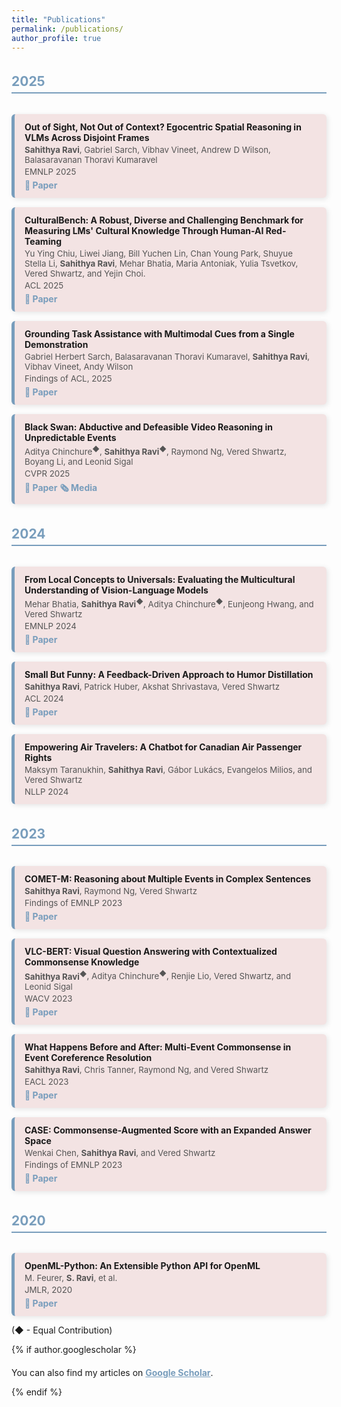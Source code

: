 ```yaml
---
title: "Publications"
permalink: /publications/
author_profile: true
---
```


<style>
  .publications-container {
    display: flex;
    flex-direction: column;
    gap: 15px;
  }
  
  .pub-year {
    font-size: 1.5em;
    font-weight: bold;
    color: #789DBC;
    border-bottom: 2px solid #789DBC;
    margin-top: 20px;
    padding-bottom: 5px;
  }
  
  .publication-card {
    background: #f3e3e3;
    padding: 12px 16px;
    border-radius: 6px;
    box-shadow: 2px 2px 8px rgba(0, 0, 0, 0.1);
    border-left: 5px solid #789DBC;
  }
  
  .pub-authors, .pub-venue {
    display: block;
    font-size: 0.95em;
    color: #555;
    margin-top: 3px;
  }
  
  .pub-link {
    display: inline-block;
    margin-top: 5px;
    color: #789DBC;
    text-decoration: none;
    font-weight: bold;
  }
  
  .pub-link:hover {
    text-decoration: underline;
  }

  .pub-scholar {
    margin-top: 20px;
  }

  .pub-scholar-link {
    font-weight: bold;
    color: #789DBC;
  }
</style>


<div class="publications-container">
  

  <!-- 2025 -->
  <h2 class="pub-year">2025</h2>
  <div class="publication-card">
    <strong>Out of Sight, Not Out of Context? Egocentric Spatial Reasoning in VLMs Across Disjoint Frames</strong>  
    <span class="pub-authors"> <b>Sahithya Ravi</b>, Gabriel Sarch, Vibhav Vineet, Andrew D Wilson, Balasaravanan Thoravi Kumaravel</span>  
    <span class="pub-venue">EMNLP 2025</span>  
    <a href="https://arxiv.org/pdf/2505.24257" class="pub-link">🔗 Paper</a>
  </div>

  <div class="publication-card">
    <strong>CulturalBench: A Robust, Diverse and Challenging Benchmark for Measuring LMs' Cultural Knowledge Through Human-AI Red-Teaming</strong>  
    <span class="pub-authors"> Yu Ying Chiu, Liwei Jiang, Bill Yuchen Lin, Chan Young Park, Shuyue Stella Li, <b>Sahithya Ravi</b>, Mehar Bhatia, Maria Antoniak, Yulia Tsvetkov, Vered Shwartz, and Yejin Choi.</span>  
    <span class="pub-venue">ACL 2025</span>  
    <a href="https://arxiv.org/pdf/2410.02677" class="pub-link">🔗 Paper</a>
  </div>

  <div class="publication-card">
    <strong>Grounding Task Assistance with Multimodal Cues from a Single Demonstration</strong>  
    <span class="pub-authors">Gabriel Herbert Sarch, Balasaravanan Thoravi Kumaravel, <b>Sahithya Ravi</b>, Vibhav Vineet, Andy Wilson</span>  
    <span class="pub-venue">Findings of ACL, 2025</span>  
    <a href="https://arxiv.org/pdf/2505.01578" class="pub-link">🔗 Paper</a>
  </div>

  <div class="publication-card">
    <strong>Black Swan: Abductive and Defeasible Video Reasoning in Unpredictable Events</strong>  
    <span class="pub-authors">Aditya Chinchure<sup>◆</sup>, <b>Sahithya Ravi<sup>◆</sup></b>, Raymond Ng, Vered Shwartz, Boyang Li, and Leonid Sigal</span>  
    <span class="pub-venue">CVPR 2025</span>  
    <a href="https://openaccess.thecvf.com/content/CVPR2025/papers/Chinchure_Black_Swan_Abductive_and_Defeasible_Video_Reasoning_in_Unpredictable_Events_CVPR_2025_paper.pdf" class="pub-link">🔗 Paper</a>
    <a href="https://garymarcus.substack.com/p/generative-ais-crippling-and-widespread?r=8tdk6&utm_campaign=post&utm_medium=web&triedRedirect=true" class="pub-link">🗞️ Media</a>
    
  </div>

  <!-- 2024 -->
  <h2 class="pub-year">2024</h2>

  <div class="publication-card">
    <strong>From Local Concepts to Universals: Evaluating the Multicultural Understanding of Vision-Language Models</strong>  
    <span class="pub-authors">Mehar Bhatia, <b>Sahithya Ravi<sup>◆</sup></b>, Aditya Chinchure<sup>◆</sup>, Eunjeong Hwang, and Vered Shwartz</span>  
    <span class="pub-venue">EMNLP 2024</span>  
    <a href="https://arxiv.org/abs/2407.00263" class="pub-link">🔗 Paper</a>
  </div>

  <div class="publication-card">
    <strong>Small But Funny: A Feedback-Driven Approach to Humor Distillation</strong>  
    <span class="pub-authors"><b>Sahithya Ravi</b>, Patrick Huber, Akshat Shrivastava, Vered Shwartz</span>  
    <span class="pub-venue">ACL 2024</span>  
    <a href="https://aclanthology.org/2024.acl-long.706.pdf" class="pub-link">🔗 Paper</a>
  </div>

  <div class="publication-card">
    <strong>Empowering Air Travelers: A Chatbot for Canadian Air Passenger Rights</strong>  
    <span class="pub-authors">Maksym Taranukhin, <b>Sahithya Ravi</b>, Gábor Lukács, Evangelos Milios, and Vered Shwartz</span>  
    <span class="pub-venue">NLLP 2024</span>
  </div>

   <!-- 2023 -->
  <h2 class="pub-year">2023</h2>

  <div class="publication-card">
    <strong>COMET-M: Reasoning about Multiple Events in Complex Sentences</strong>  
    <span class="pub-authors"><b>Sahithya Ravi</b>, Raymond Ng, Vered Shwartz</span>  
    <span class="pub-venue">Findings of EMNLP 2023</span>  
    <a href="https://www.semanticscholar.org/reader/d0f108b8f5fcfb81e4354b498f3f8491740ece7e" class="pub-link">🔗 Paper</a>
  </div>

  <div class="publication-card">
    <strong>VLC-BERT: Visual Question Answering with Contextualized Commonsense Knowledge</strong>  
    <span class="pub-authors"><b>Sahithya Ravi<sup>◆</sup></b>, Aditya Chinchure<sup>◆</sup>, Renjie Lio, Vered Shwartz, and Leonid Sigal</span>  
    <span class="pub-venue">WACV 2023</span>  
    <a href="https://openaccess.thecvf.com/content/WACV2023/papers/Ravi_VLC-BERT_Visual_Question_Answering_With_Contextualized_Commonsense_Knowledge_WACV_2023_paper.pdf" class="pub-link">🔗 Paper</a>
  </div>

  <div class="publication-card">
    <strong>What Happens Before and After: Multi-Event Commonsense in Event Coreference Resolution</strong>  
    <span class="pub-authors"><b>Sahithya Ravi</b>, Chris Tanner, Raymond Ng, and Vered Shwartz</span>  
    <span class="pub-venue">EACL 2023</span>  
    <a href="https://arxiv.org/pdf/2302.09715.pdf" class="pub-link">🔗 Paper</a>
  </div>

  <div class="publication-card">
    <strong>CASE: Commonsense-Augmented Score with an Expanded Answer Space</strong>  
    <span class="pub-authors">Wenkai Chen, <b>Sahithya Ravi</b>, and Vered Shwartz</span>  
    <span class="pub-venue">Findings of EMNLP 2023</span>  
    <a href="https://arxiv.org/pdf/2311.01684.pdf" class="pub-link">🔗 Paper</a>
  </div>

  <!-- 2020 -->
  <h2 class="pub-year">2020</h2>

  <div class="publication-card">
    <strong>OpenML-Python: An Extensible Python API for OpenML</strong>  
    <span class="pub-authors">M. Feurer, <b>S. Ravi</b>, et al.</span>  
    <span class="pub-venue">JMLR, 2020</span>  
    <a href="https://arxiv.org/pdf/1911.02490.pdf" class="pub-link">🔗 Paper</a>
  </div>

</div>


(◆ - Equal Contribution)

{% if author.googlescholar %}
  <p class="pub-scholar">You can also find my articles on <a href="{{author.googlescholar}}" class="pub-scholar-link">Google Scholar</a>.</p>
{% endif %}

